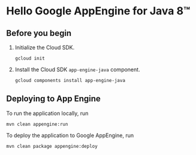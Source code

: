 # Hello Google AppEngine for Java 8™

## Before you begin

1.  Initialize the Cloud SDK.

        gcloud init

1.  Install the Cloud SDK `app-engine-java` component.

        gcloud components install app-engine-java

## Deploying to App Engine

To run the application locally, run

    mvn clean appengine:run

To deploy the application to Google AppEngine, run

    mvn clean package appengine:deploy
